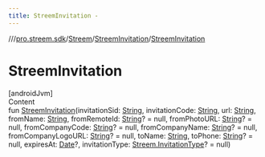 ```yaml
---
title: StreemInvitation -
---
```

//[<root>](../../../../index.md)/[pro.streem.sdk](../../index.md)/[Streem](../index.md)/[StreemInvitation](index.md)/[StreemInvitation](-streem-invitation.md)



# StreemInvitation  
[androidJvm]  
Content  
fun [StreemInvitation](-streem-invitation.md)(invitationSid: [String](https://kotlinlang.org/api/latest/jvm/stdlib/kotlin/-string/index.html), invitationCode: [String](https://kotlinlang.org/api/latest/jvm/stdlib/kotlin/-string/index.html), url: [String](https://kotlinlang.org/api/latest/jvm/stdlib/kotlin/-string/index.html), fromName: [String](https://kotlinlang.org/api/latest/jvm/stdlib/kotlin/-string/index.html), fromRemoteId: [String](https://kotlinlang.org/api/latest/jvm/stdlib/kotlin/-string/index.html)? = null, fromPhotoURL: [String](https://kotlinlang.org/api/latest/jvm/stdlib/kotlin/-string/index.html)? = null, fromCompanyCode: [String](https://kotlinlang.org/api/latest/jvm/stdlib/kotlin/-string/index.html)? = null, fromCompanyName: [String](https://kotlinlang.org/api/latest/jvm/stdlib/kotlin/-string/index.html)? = null, fromCompanyLogoURL: [String](https://kotlinlang.org/api/latest/jvm/stdlib/kotlin/-string/index.html)? = null, toName: [String](https://kotlinlang.org/api/latest/jvm/stdlib/kotlin/-string/index.html), toPhone: [String](https://kotlinlang.org/api/latest/jvm/stdlib/kotlin/-string/index.html)? = null, expiresAt: [Date](https://developer.android.com/reference/kotlin/java/util/Date.html)?, invitationType: [Streem.InvitationType](../-invitation-type/index.md)? = null)  



